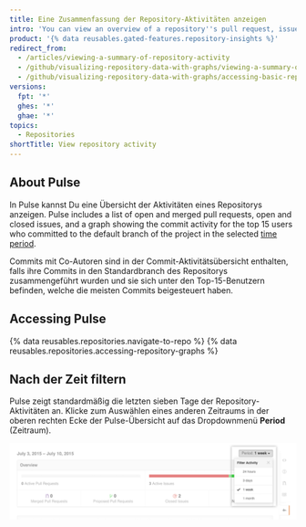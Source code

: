```yaml
---
title: Eine Zusammenfassung der Repository-Aktivitäten anzeigen
intro: 'You can view an overview of a repository''s pull request, issue, and commit activity.'
product: '{% data reusables.gated-features.repository-insights %}'
redirect_from:
  - /articles/viewing-a-summary-of-repository-activity
  - /github/visualizing-repository-data-with-graphs/viewing-a-summary-of-repository-activity
  - /github/visualizing-repository-data-with-graphs/accessing-basic-repository-data/viewing-a-summary-of-repository-activity
versions:
  fpt: '*'
  ghes: '*'
  ghae: '*'
topics:
  - Repositories
shortTitle: View repository activity
---
```


## About Pulse

In Pulse kannst Du eine Übersicht der Aktivitäten eines Repositorys anzeigen. Pulse includes a list of open and merged pull requests, open and closed issues, and a graph showing the commit activity for the top 15 users who committed to the default branch of the project in the selected [time period](/articles/viewing-a-summary-of-repository-activity#filtering-by-time).

Commits mit Co-Autoren sind in der Commit-Aktivitätsübersicht enthalten, falls ihre Commits in den Standardbranch des Repositorys zusammengeführt wurden und sie sich unter den Top-15-Benutzern befinden, welche die meisten Commits beigesteuert haben.

## Accessing Pulse

{% data reusables.repositories.navigate-to-repo %}
{% data reusables.repositories.accessing-repository-graphs %}

## Nach der Zeit filtern

Pulse zeigt standardmäßig die letzten sieben Tage der Repository-Aktivitäten an. Klicke zum Auswählen eines anderen Zeitraums in der oberen rechten Ecke der Pulse-Übersicht auf das Dropdownmenü **Period** (Zeitraum).

![Pulse-Aktivität nach Zeit filtern](/assets/images/help/pulse/pulse_time_filter_dropdown.png)
